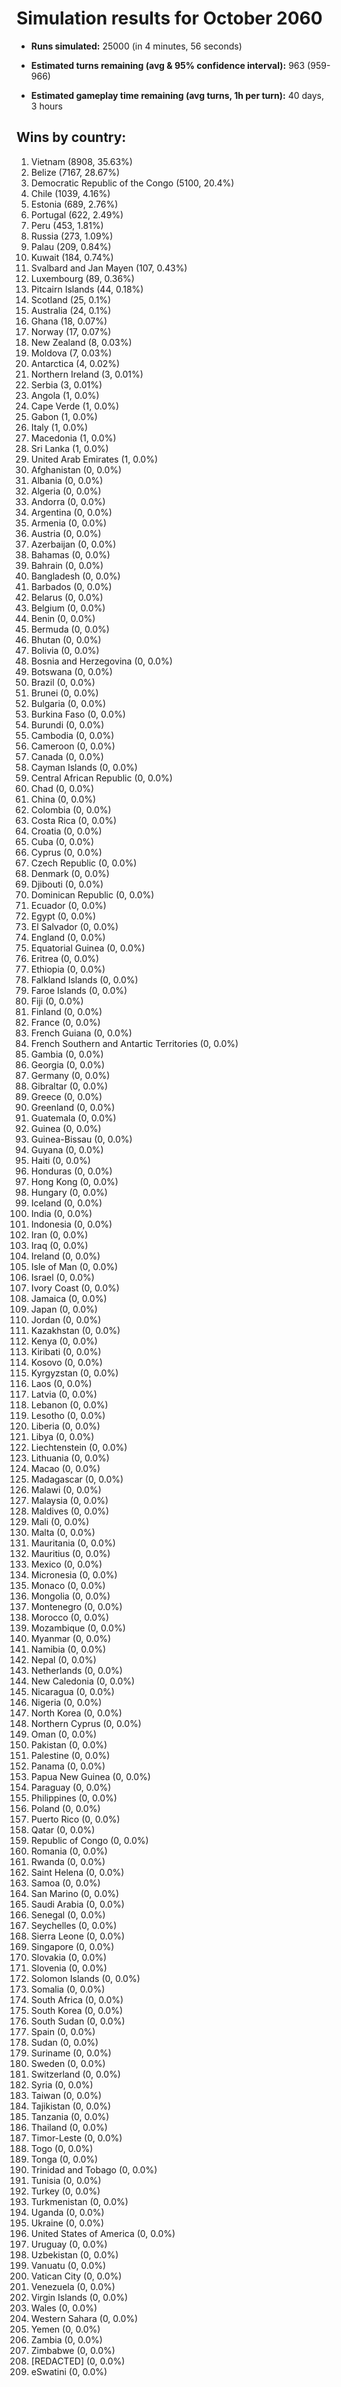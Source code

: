 # Simulation results for October 2060

* **Runs simulated:** 25000 (in 4 minutes, 56 seconds)

* **Estimated turns remaining (avg & 95% confidence interval):** 963 (959-966)

* **Estimated gameplay time remaining (avg turns, 1h per turn):** 40 days, 3 hours

## Wins by country:
1. Vietnam (8908, 35.63%)
2. Belize (7167, 28.67%)
3. Democratic Republic of the Congo (5100, 20.4%)
4. Chile (1039, 4.16%)
5. Estonia (689, 2.76%)
6. Portugal (622, 2.49%)
7. Peru (453, 1.81%)
8. Russia (273, 1.09%)
9. Palau (209, 0.84%)
10. Kuwait (184, 0.74%)
11. Svalbard and Jan Mayen (107, 0.43%)
12. Luxembourg (89, 0.36%)
13. Pitcairn Islands (44, 0.18%)
14. Scotland (25, 0.1%)
15. Australia (24, 0.1%)
16. Ghana (18, 0.07%)
17. Norway (17, 0.07%)
18. New Zealand (8, 0.03%)
19. Moldova (7, 0.03%)
20. Antarctica (4, 0.02%)
21. Northern Ireland (3, 0.01%)
22. Serbia (3, 0.01%)
23. Angola (1, 0.0%)
24. Cape Verde (1, 0.0%)
25. Gabon (1, 0.0%)
26. Italy (1, 0.0%)
27. Macedonia (1, 0.0%)
28. Sri Lanka (1, 0.0%)
29. United Arab Emirates (1, 0.0%)
30. Afghanistan (0, 0.0%)
31. Albania (0, 0.0%)
32. Algeria (0, 0.0%)
33. Andorra (0, 0.0%)
34. Argentina (0, 0.0%)
35. Armenia (0, 0.0%)
36. Austria (0, 0.0%)
37. Azerbaijan (0, 0.0%)
38. Bahamas (0, 0.0%)
39. Bahrain (0, 0.0%)
40. Bangladesh (0, 0.0%)
41. Barbados (0, 0.0%)
42. Belarus (0, 0.0%)
43. Belgium (0, 0.0%)
44. Benin (0, 0.0%)
45. Bermuda (0, 0.0%)
46. Bhutan (0, 0.0%)
47. Bolivia (0, 0.0%)
48. Bosnia and Herzegovina (0, 0.0%)
49. Botswana (0, 0.0%)
50. Brazil (0, 0.0%)
51. Brunei (0, 0.0%)
52. Bulgaria (0, 0.0%)
53. Burkina Faso (0, 0.0%)
54. Burundi (0, 0.0%)
55. Cambodia (0, 0.0%)
56. Cameroon (0, 0.0%)
57. Canada (0, 0.0%)
58. Cayman Islands (0, 0.0%)
59. Central African Republic (0, 0.0%)
60. Chad (0, 0.0%)
61. China (0, 0.0%)
62. Colombia (0, 0.0%)
63. Costa Rica (0, 0.0%)
64. Croatia (0, 0.0%)
65. Cuba (0, 0.0%)
66. Cyprus (0, 0.0%)
67. Czech Republic (0, 0.0%)
68. Denmark (0, 0.0%)
69. Djibouti (0, 0.0%)
70. Dominican Republic (0, 0.0%)
71. Ecuador (0, 0.0%)
72. Egypt (0, 0.0%)
73. El Salvador (0, 0.0%)
74. England (0, 0.0%)
75. Equatorial Guinea (0, 0.0%)
76. Eritrea (0, 0.0%)
77. Ethiopia (0, 0.0%)
78. Falkland Islands (0, 0.0%)
79. Faroe Islands (0, 0.0%)
80. Fiji (0, 0.0%)
81. Finland (0, 0.0%)
82. France (0, 0.0%)
83. French Guiana (0, 0.0%)
84. French Southern and Antartic Territories (0, 0.0%)
85. Gambia (0, 0.0%)
86. Georgia (0, 0.0%)
87. Germany (0, 0.0%)
88. Gibraltar (0, 0.0%)
89. Greece (0, 0.0%)
90. Greenland (0, 0.0%)
91. Guatemala (0, 0.0%)
92. Guinea (0, 0.0%)
93. Guinea-Bissau (0, 0.0%)
94. Guyana (0, 0.0%)
95. Haiti (0, 0.0%)
96. Honduras (0, 0.0%)
97. Hong Kong (0, 0.0%)
98. Hungary (0, 0.0%)
99. Iceland (0, 0.0%)
100. India (0, 0.0%)
101. Indonesia (0, 0.0%)
102. Iran (0, 0.0%)
103. Iraq (0, 0.0%)
104. Ireland (0, 0.0%)
105. Isle of Man (0, 0.0%)
106. Israel (0, 0.0%)
107. Ivory Coast (0, 0.0%)
108. Jamaica (0, 0.0%)
109. Japan (0, 0.0%)
110. Jordan (0, 0.0%)
111. Kazakhstan (0, 0.0%)
112. Kenya (0, 0.0%)
113. Kiribati (0, 0.0%)
114. Kosovo (0, 0.0%)
115. Kyrgyzstan (0, 0.0%)
116. Laos (0, 0.0%)
117. Latvia (0, 0.0%)
118. Lebanon (0, 0.0%)
119. Lesotho (0, 0.0%)
120. Liberia (0, 0.0%)
121. Libya (0, 0.0%)
122. Liechtenstein (0, 0.0%)
123. Lithuania (0, 0.0%)
124. Macao (0, 0.0%)
125. Madagascar (0, 0.0%)
126. Malawi (0, 0.0%)
127. Malaysia (0, 0.0%)
128. Maldives (0, 0.0%)
129. Mali (0, 0.0%)
130. Malta (0, 0.0%)
131. Mauritania (0, 0.0%)
132. Mauritius (0, 0.0%)
133. Mexico (0, 0.0%)
134. Micronesia (0, 0.0%)
135. Monaco (0, 0.0%)
136. Mongolia (0, 0.0%)
137. Montenegro (0, 0.0%)
138. Morocco (0, 0.0%)
139. Mozambique (0, 0.0%)
140. Myanmar (0, 0.0%)
141. Namibia (0, 0.0%)
142. Nepal (0, 0.0%)
143. Netherlands (0, 0.0%)
144. New Caledonia (0, 0.0%)
145. Nicaragua (0, 0.0%)
146. Nigeria (0, 0.0%)
147. North Korea (0, 0.0%)
148. Northern Cyprus (0, 0.0%)
149. Oman (0, 0.0%)
150. Pakistan (0, 0.0%)
151. Palestine (0, 0.0%)
152. Panama (0, 0.0%)
153. Papua New Guinea (0, 0.0%)
154. Paraguay (0, 0.0%)
155. Philippines (0, 0.0%)
156. Poland (0, 0.0%)
157. Puerto Rico (0, 0.0%)
158. Qatar (0, 0.0%)
159. Republic of Congo (0, 0.0%)
160. Romania (0, 0.0%)
161. Rwanda (0, 0.0%)
162. Saint Helena (0, 0.0%)
163. Samoa (0, 0.0%)
164. San Marino (0, 0.0%)
165. Saudi Arabia (0, 0.0%)
166. Senegal (0, 0.0%)
167. Seychelles (0, 0.0%)
168. Sierra Leone (0, 0.0%)
169. Singapore (0, 0.0%)
170. Slovakia (0, 0.0%)
171. Slovenia (0, 0.0%)
172. Solomon Islands (0, 0.0%)
173. Somalia (0, 0.0%)
174. South Africa (0, 0.0%)
175. South Korea (0, 0.0%)
176. South Sudan (0, 0.0%)
177. Spain (0, 0.0%)
178. Sudan (0, 0.0%)
179. Suriname (0, 0.0%)
180. Sweden (0, 0.0%)
181. Switzerland (0, 0.0%)
182. Syria (0, 0.0%)
183. Taiwan (0, 0.0%)
184. Tajikistan (0, 0.0%)
185. Tanzania (0, 0.0%)
186. Thailand (0, 0.0%)
187. Timor-Leste (0, 0.0%)
188. Togo (0, 0.0%)
189. Tonga (0, 0.0%)
190. Trinidad and Tobago (0, 0.0%)
191. Tunisia (0, 0.0%)
192. Turkey (0, 0.0%)
193. Turkmenistan (0, 0.0%)
194. Uganda (0, 0.0%)
195. Ukraine (0, 0.0%)
196. United States of America (0, 0.0%)
197. Uruguay (0, 0.0%)
198. Uzbekistan (0, 0.0%)
199. Vanuatu (0, 0.0%)
200. Vatican City (0, 0.0%)
201. Venezuela (0, 0.0%)
202. Virgin Islands (0, 0.0%)
203. Wales (0, 0.0%)
204. Western Sahara (0, 0.0%)
205. Yemen (0, 0.0%)
206. Zambia (0, 0.0%)
207. Zimbabwe (0, 0.0%)
208. [REDACTED] (0, 0.0%)
209. eSwatini (0, 0.0%)
